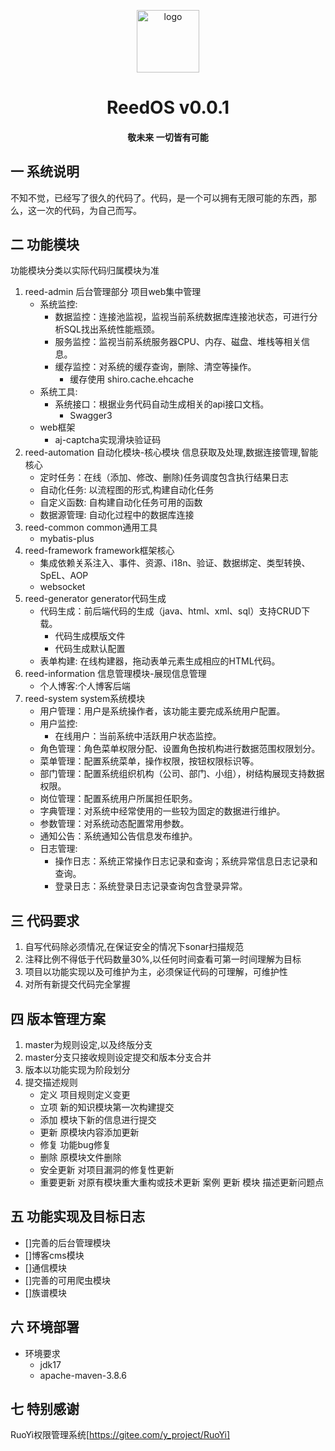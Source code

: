<p style="text-align: center;">
	<img alt="logo" style="width:100px;height:100px;" src="reed-admin/src/main/resources/static/favicon.ico">
</p>
<h1 style="text-align: center;" >ReedOS v0.0.1</h1>
<h4 style="text-align: center;">敬未来 一切皆有可能</h4>

## 一 系统说明

不知不觉，已经写了很久的代码了。代码，是一个可以拥有无限可能的东西，那么，这一次的代码，为自己而写。

## 二 功能模块

功能模块分类以实际代码归属模块为准

1. reed-admin 后台管理部分 项目web集中管理
    - 系统监控:
        - 数据监控：连接池监视，监视当前系统数据库连接池状态，可进行分析SQL找出系统性能瓶颈。
        - 服务监控：监视当前系统服务器CPU、内存、磁盘、堆栈等相关信息。
        - 缓存监控：对系统的缓存查询，删除、清空等操作。
            - 缓存使用 shiro.cache.ehcache
    - 系统工具:
        - 系统接口：根据业务代码自动生成相关的api接口文档。
            - Swagger3
    - web框架
        - aj-captcha实现滑块验证码
2. reed-automation 自动化模块-核心模块 信息获取及处理,数据连接管理,智能核心
    - 定时任务：在线（添加、修改、删除)任务调度包含执行结果日志
    - 自动化任务: 以流程图的形式,构建自动化任务
    - 自定义函数: 自构建自动化任务可用的函数
    - 数据源管理: 自动化过程中的数据库连接
3. reed-common common通用工具
    - mybatis-plus
4. reed-framework framework框架核心
    - 集成依赖关系注入、事件、资源、i18n、验证、数据绑定、类型转换、SpEL、AOP
    - websocket
5. reed-generator generator代码生成
    - 代码生成：前后端代码的生成（java、html、xml、sql）支持CRUD下载。
        - 代码生成模版文件
        - 代码生成默认配置
    - 表单构建: 在线构建器，拖动表单元素生成相应的HTML代码。
6. reed-information 信息管理模块-展现信息管理
    - 个人博客:个人博客后端
7. reed-system system系统模块
    - 用户管理：用户是系统操作者，该功能主要完成系统用户配置。
    - 用户监控:
        - 在线用户：当前系统中活跃用户状态监控。
    - 角色管理：角色菜单权限分配、设置角色按机构进行数据范围权限划分。
    - 菜单管理：配置系统菜单，操作权限，按钮权限标识等。
    - 部门管理：配置系统组织机构（公司、部门、小组），树结构展现支持数据权限。
    - 岗位管理：配置系统用户所属担任职务。
    - 字典管理：对系统中经常使用的一些较为固定的数据进行维护。
    - 参数管理：对系统动态配置常用参数。
    - 通知公告：系统通知公告信息发布维护。
    - 日志管理:
        - 操作日志：系统正常操作日志记录和查询；系统异常信息日志记录和查询。
        - 登录日志：系统登录日志记录查询包含登录异常。

## 三 代码要求

1. 自写代码除必须情况,在保证安全的情况下sonar扫描规范
2. 注释比例不得低于代码数量30%,以任何时间查看可第一时间理解为目标
3. 项目以功能实现以及可维护为主，必须保证代码的可理解，可维护性
4. 对所有新提交代码完全掌握

## 四 版本管理方案

1. master为规则设定,以及终版分支
2. master分支只接收规则设定提交和版本分支合并
3. 版本以功能实现为阶段划分
4. 提交描述规则
    - 定义 项目规则定义变更
    - 立项 新的知识模块第一次构建提交
    - 添加 模块下新的信息进行提交
    - 更新 原模块内容添加更新
    - 修复 功能bug修复
    - 删除 原模块文件删除
    - 安全更新 对项目漏洞的修复性更新
    - 重要更新 对原有模块重大重构或技术更新
      案例 更新 模块 描述更新问题点

## 五 功能实现及目标日志

- []完善的后台管理模块
- []博客cms模块
- []通信模块
- []完善的可用爬虫模块
- []族谱模块

## 六 环境部署

- 环境要求
    - jdk17
    - apache-maven-3.8.6

## 七 特别感谢

RuoYi权限管理系统[https://gitee.com/y_project/RuoYi]
